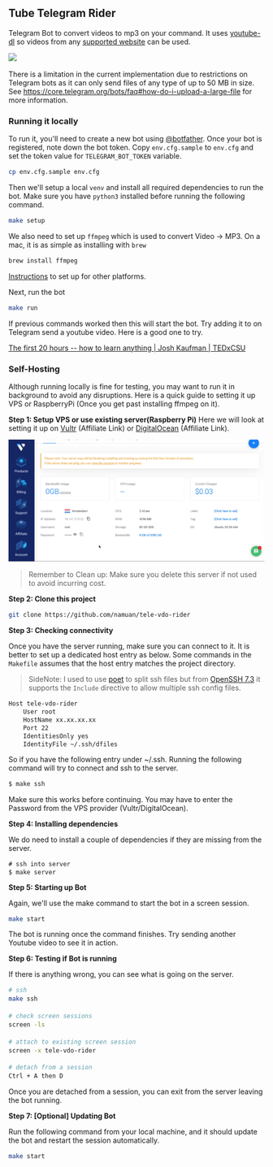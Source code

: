 ## Tube Telegram Rider

Telegram Bot to convert videos to mp3 on your command.
It uses [youtube-dl](https://ytdl-org.github.io/youtube-dl/index.html) so videos from any [supported website](https://ytdl-org.github.io/youtube-dl/supportedsites.html) can be used.

![](docs/tele-tube-mobile.gif)

There is a limitation in the current implementation due to restrictions on Telegram bots as it can only send files of any type of up to 50 MB in size.
See https://core.telegram.org/bots/faq#how-do-i-upload-a-large-file for more information.

### Running it locally

To run it, you'll need to create a new bot using [@botfather](https://t.me/botfather). 
Once your bot is registered, note down the bot token.
Copy `env.cfg.sample` to `env.cfg` and set the token value for `TELEGRAM_BOT_TOKEN` variable.

```bash
cp env.cfg.sample env.cfg
```

Then we'll setup a local `venv` and install all required dependencies to run the bot.
Make sure you have `python3` installed before running the following command.

```bash
make setup
```

We also need to set up `ffmpeg` which is used to convert Video -> MP3.
On a mac, it is as simple as installing with `brew`

```bash
brew install ffmpeg
```

[Instructions](https://ffmpeg.org/download.html) to set up for other platforms.

Next, run the bot

```bash
make run
```

If previous commands worked then this will start the bot. 
Try adding it to on Telegram send a youtube video.
Here is a good one to try.

[The first 20 hours -- how to learn anything | Josh Kaufman | TEDxCSU](https://www.youtube.com/watch?v=5MgBikgcWnY)

### Self-Hosting

Although running locally is fine for testing, you may want to run it in background to avoid any disruptions.
Here is a quick guide to setting it up VPS or RaspberryPi (Once you get past installing ffmpeg on it).

**Step 1: Setup VPS or use existing server(Raspberry Pi)**
Here we will look at setting it up on [Vultr](https://www.vultr.com/?ref=7306977) (Affiliate Link) or [DigitalOcean](https://m.do.co/c/da51ec30754c) (Affiliate Link).

![](docs/20200710215605063_698259815.png)

> Remember to Clean up: Make sure you delete this server if not used to avoid incurring cost. 

**Step 2: Clone this project**

```bash
git clone https://github.com/namuan/tele-vdo-rider
```

**Step 3: Checking connectivity**

Once you have the server running, make sure you can connect to it.
It is better to set up a dedicated host entry as below.
Some commands in the `Makefile` assumes that the host entry matches the project directory.

> SideNote: I used to use [poet](https://github.com/awendt/poet) to split ssh files but from [OpenSSH 7.3](http://man.openbsd.org/ssh_config#Include) it supports the `Include` directive to allow multiple ssh config files. 

```
Host tele-vdo-rider
	User root
	HostName xx.xx.xx.xx
	Port 22
	IdentitiesOnly yes
	IdentityFile ~/.ssh/dfiles
```

So if you have the following entry under ~/.ssh. Running the following command will try to connect and ssh to the server.

```bash
$ make ssh
```

Make sure this works before continuing. You may have to enter the Password from the VPS provider (Vultr/DigitalOcean).

**Step 4: Installing dependencies**

We do need to install a couple of dependencies if they are missing from the server.

```
# ssh into server
$ make server
```

**Step 5: Starting up Bot**

Again, we'll use the make command to start the bot in a screen session.

```bash
make start
```

The bot is running once the command finishes. Try sending another Youtube video to see it in action.

**Step 6: Testing if Bot is running**

If there is anything wrong, you can see what is going on the server.

```bash
# ssh
make ssh

# check screen sessions
screen -ls

# attach to existing screen session
screen -x tele-vdo-rider

# detach from a session
Ctrl + A then D
```

Once you are detached from a session, you can exit from the server leaving the bot running.

**Step 7: [Optional] Updating Bot**

Run the following command from your local machine, and it should update the bot and restart the session automatically.

```bash
make start
```
